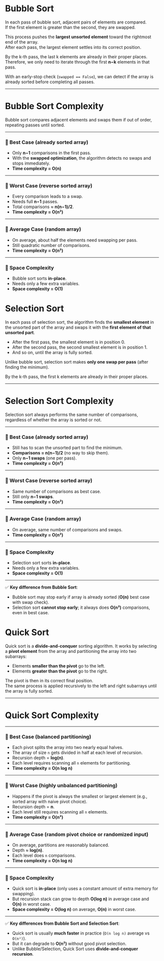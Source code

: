 # Bubble Sort
In each pass of bubble sort, adjacent pairs of elements are compared.  
If the first element is greater than the second, they are swapped.  

This process pushes the **largest unsorted element** toward the rightmost end of the array.  
After each pass, the largest element settles into its correct position.  

By the k-th pass, the last k elements are already in their proper places.  
Therefore, we only need to iterate through the first **n−k** elements in that pass.  

With an early-stop check (`swapped == False`), we can detect if the array is already sorted before completing all passes.  

---

# Bubble Sort Complexity
Bubble sort compares adjacent elements and swaps them if out of order, repeating passes until sorted.  

---

### 🔹 Best Case (already sorted array)
- Only **n−1** comparisons in the first pass.  
- With the **swapped optimization**, the algorithm detects no swaps and stops immediately.  
- **Time complexity = O(n)**  

---

### 🔹 Worst Case (reverse sorted array)
- Every comparison leads to a swap.  
- Needs full **n−1** passes.  
- Total comparisons ≈ **n(n−1)/2**.  
- **Time complexity = O(n²)**  

---

### 🔹 Average Case (random array)
- On average, about half the elements need swapping per pass.  
- Still quadratic number of comparisons.  
- **Time complexity = O(n²)**  

---

### 🔹 Space Complexity
- Bubble sort sorts **in-place**.  
- Needs only a few extra variables.  
- **Space complexity = O(1)**  


# Selection Sort
In each pass of selection sort, the algorithm finds the **smallest element** in the unsorted part of the array and swaps it with the **first element of that unsorted part**.  

- After the first pass, the smallest element is in position 0.  
- After the second pass, the second smallest element is in position 1.  
- And so on, until the array is fully sorted.  

Unlike bubble sort, selection sort makes **only one swap per pass** (after finding the minimum).  

By the k-th pass, the first k elements are already in their proper places.  

---

# Selection Sort Complexity

Selection sort always performs the same number of comparisons, regardless of whether the array is sorted or not.  

---

### 🔹 Best Case (already sorted array)
- Still has to scan the unsorted part to find the minimum.  
- **Comparisons = n(n−1)/2** (no way to skip them).  
- Only **n−1 swaps** (one per pass).  
- **Time complexity = O(n²)**  

---

### 🔹 Worst Case (reverse sorted array)
- Same number of comparisons as best case.  
- Still only **n−1 swaps**.  
- **Time complexity = O(n²)**  

---

### 🔹 Average Case (random array)
- On average, same number of comparisons and swaps.  
- **Time complexity = O(n²)**  

---

### 🔹 Space Complexity
- Selection sort sorts **in-place**.  
- Needs only a few extra variables.  
- **Space complexity = O(1)**  

---

✅ **Key difference from Bubble Sort**:  
- Bubble sort may stop early if array is already sorted (**O(n)** best case with swap check).  
- Selection sort **cannot stop early**; it always does **O(n²)** comparisons, even in best case.  

# Quick Sort
Quick sort is a **divide-and-conquer** sorting algorithm. It works by selecting a **pivot element** from the array and partitioning the array into two subarrays:
- Elements **smaller than the pivot** go to the left.
- Elements **greater than the pivot** go to the right.

The pivot is then in its correct final position.  
The same process is applied recursively to the left and right subarrays until the array is fully sorted.  

---

# Quick Sort Complexity

---

### 🔹 Best Case (balanced partitioning)
- Each pivot splits the array into two nearly equal halves.  
- The array of size `n` gets divided in half at each level of recursion.  
- Recursion depth = **log(n)**.  
- Each level requires scanning all `n` elements for partitioning.  
- **Time complexity = O(n log n)**  

---

### 🔹 Worst Case (highly unbalanced partitioning)
- Happens if the pivot is always the smallest or largest element (e.g., sorted array with naive pivot choice).  
- Recursion depth = **n**.  
- Each level still requires scanning all `n` elements.  
- **Time complexity = O(n²)**  

---

### 🔹 Average Case (random pivot choice or randomized input)
- On average, partitions are reasonably balanced.  
- Depth ≈ **log(n)**.  
- Each level does `n` comparisons.  
- **Time complexity = O(n log n)**  

---

### 🔹 Space Complexity
- Quick sort is **in-place** (only uses a constant amount of extra memory for swapping).  
- But recursion stack can grow to depth **O(log n)** in average case and **O(n)** in worst case.  
- **Space complexity = O(log n)** on average, **O(n)** in worst case.  

---

✅ **Key differences from Bubble Sort and Selection Sort**:  
- Quick sort is usually **much faster** in practice (`O(n log n)` average vs `O(n²)`).  
- But it can degrade to **O(n²)** without good pivot selection.  
- Unlike Bubble/Selection, Quick Sort uses **divide-and-conquer recursion**.
